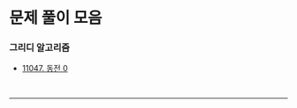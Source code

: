 # 문제 풀이 모음

### 그리디 알고리즘

- [11047. 동전 0](https://github.com/whistleJs/algorithm-zip/tree/main/Baekjoon/Javascript/Silver4/11047)

<br />

---
